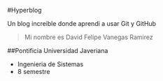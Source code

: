 #Hyperblog

Un blog increible donde aprendi a usar Git y GitHub

>Mi nombre es David Felipe Vanegas Ramirez

##Pontificia Universidad Javeriana

* Ingenieria de Sistemas
* 8 semestre
